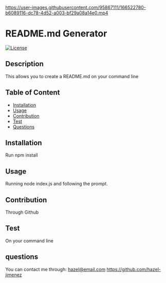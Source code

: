 

https://user-images.githubusercontent.com/95867111/166522780-b6089116-dc78-4d52-a003-bf29a08a14e0.mp4


# README.md Generator
  [![License](https://img.shields.io/badge/License-MIT-blue.svg)](https://opensource.org/licenses/MIT)
## Description
This allows you to create a README.md on your command line
## Table of Content
* [Installation](#installation)
* [Usage](#usage)
* [Contribution](#contribution)
* [Test](#test)
* [Questions](#questions)

## Installation
Run npm install
## Usage
Running node index.js and following the prompt.
## Contribution
Through Github
## Test
On your command line

## questions
You can contact me through:
hazel@email.com
https://github.com/hazel-jimenez



